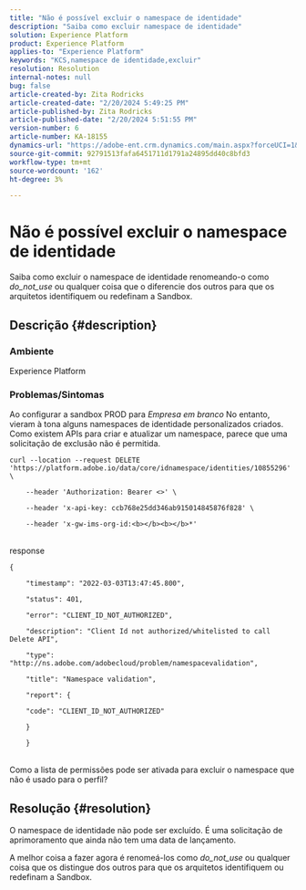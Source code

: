 ```yaml
---
title: "Não é possível excluir o namespace de identidade"
description: "Saiba como excluir namespace de identidade"
solution: Experience Platform
product: Experience Platform
applies-to: "Experience Platform"
keywords: "KCS,namespace de identidade,excluir"
resolution: Resolution
internal-notes: null
bug: false
article-created-by: Zita Rodricks
article-created-date: "2/20/2024 5:49:25 PM"
article-published-by: Zita Rodricks
article-published-date: "2/20/2024 5:51:55 PM"
version-number: 6
article-number: KA-18155
dynamics-url: "https://adobe-ent.crm.dynamics.com/main.aspx?forceUCI=1&pagetype=entityrecord&etn=knowledgearticle&id=e8603b5f-18d0-ee11-9079-6045bd006b4b"
source-git-commit: 92791513fafa6451711d1791a24895dd40c8bfd3
workflow-type: tm+mt
source-wordcount: '162'
ht-degree: 3%

---
```


# Não é possível excluir o namespace de identidade


Saiba como excluir o namespace de identidade renomeando-o como *do_not_use* ou qualquer coisa que o diferencie dos outros para que os arquitetos identifiquem ou redefinam a Sandbox.

## Descrição {#description}


### <b>Ambiente</b>

Experience Platform



### <b>Problemas/Sintomas</b>

Ao configurar a sandbox PROD para *Empresa em branco* No entanto, vieram à tona alguns namespaces de identidade personalizados criados. Como existem APIs para criar e atualizar um namespace, parece que uma solicitação de exclusão não é permitida.


```
curl --location --request DELETE 'https://platform.adobe.io/data/core/idnamespace/identities/10855296' \

    --header 'Authorization: Bearer <>' \

    --header 'x-api-key: ccb768e25dd346ab915014845876f828' \

    --header 'x-gw-ims-org-id:<b></b><b></b>*'
```


<br>response<br>

```
{

    "timestamp": "2022-03-03T13:47:45.800",

    "status": 401,

    "error": "CLIENT_ID_NOT_AUTHORIZED",

    "description": "Client Id not authorized/whitelisted to call Delete API",

    "type": "http://ns.adobe.com/adobecloud/problem/namespacevalidation",

    "title": "Namespace validation",

    "report": {

    "code": "CLIENT_ID_NOT_AUTHORIZED"

    }

    }
```


<br>Como a lista de permissões pode ser ativada para excluir o namespace que não é usado para o perfil?<br>



## Resolução {#resolution}


O namespace de identidade não pode ser excluído. É uma solicitação de aprimoramento que ainda não tem uma data de lançamento.

A melhor coisa a fazer agora é renomeá-los como *do_not_use* ou qualquer coisa que os distingue dos outros para que os arquitetos identifiquem ou redefinam a Sandbox.
